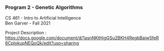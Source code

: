 ### Program 2 - Genetic Algorithms
CS 461 - Intro to Artificial Intelligence  
Ben Garver - Fall 2021

Project Description : https://docs.google.com/document/d/1asnNKtHigGSu2BKH4RegbBaiw5feR6CpIxkupNEQoQk/edit?usp=sharing
